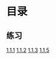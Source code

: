 # 目录

## 练习
[1.1.1](./1.1.1.GiveTheValue/main.go)
[1.1.2](./1.1.2.GiveTheTypeAndValue/main.go)
[1.1.3](./1.1.3.Check3ints/main.go)
[1.1.5](./1.1.5.DoubleCheck/main.go)